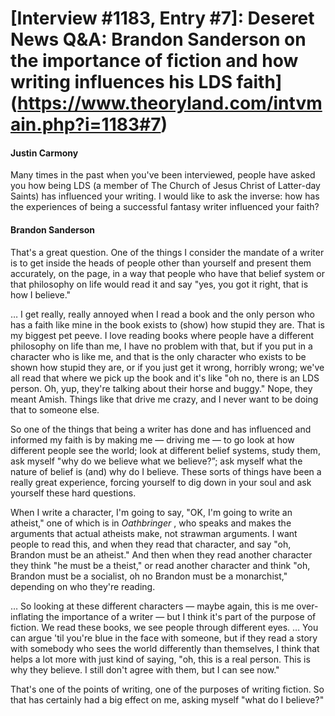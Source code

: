 # [Interview #1183, Entry #7]: Deseret News Q&A: Brandon Sanderson on the importance of fiction and how writing influences his LDS faith](https://www.theoryland.com/intvmain.php?i=1183#7)

#### Justin Carmony

Many times in the past when you've been interviewed, people have asked you how being LDS (a member of The Church of Jesus Christ of Latter-day Saints) has influenced your writing. I would like to ask the inverse: how has the experiences of being a successful fantasy writer influenced your faith?

#### Brandon Sanderson

That's a great question. One of the things I consider the mandate of a writer is to get inside the heads of people other than yourself and present them accurately, on the page, in a way that people who have that belief system or that philosophy on life would read it and say "yes, you got it right, that is how I believe."

… I get really, really annoyed when I read a book and the only person who has a faith like mine in the book exists to (show) how stupid they are. That is my biggest pet peeve. I love reading books where people have a different philosophy on life than me, I have no problem with that, but if you put in a character who is like me, and that is the only character who exists to be shown how stupid they are, or if you just get it wrong, horribly wrong; we've all read that where we pick up the book and it's like "oh no, there is an LDS person. Oh, yup, they're talking about their horse and buggy." Nope, they meant Amish. Things like that drive me crazy, and I never want to be doing that to someone else.

So one of the things that being a writer has done and has influenced and informed my faith is by making me — driving me — to go look at how different people see the world; look at different belief systems, study them, ask myself "why do we believe what we believe?”; ask myself what the nature of belief is (and) why do I believe. These sorts of things have been a really great experience, forcing yourself to dig down in your soul and ask yourself these hard questions.

When I write a character, I'm going to say, "OK, I'm going to write an atheist," one of which is in
*Oathbringer*
, who speaks and makes the arguments that actual atheists make, not strawman arguments. I want people to read this, and when they read that character, and say "oh, Brandon must be an atheist." And then when they read another character they think "he must be a theist," or read another character and think "oh, Brandon must be a socialist, oh no Brandon must be a monarchist," depending on who they're reading.

… So looking at these different characters — maybe again, this is me over-inflating the importance of a writer — but I think it's part of the purpose of fiction. We read these books, we see people through different eyes. … You can argue 'til you're blue in the face with someone, but if they read a story with somebody who sees the world differently than themselves, I think that helps a lot more with just kind of saying, "oh, this is a real person. This is why they believe. I still don't agree with them, but I can see now."

That's one of the points of writing, one of the purposes of writing fiction. So that has certainly had a big effect on me, asking myself "what do I believe?"

